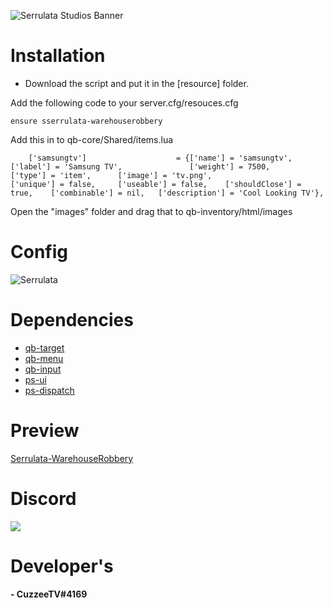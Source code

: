 ![Serrulata Studios Banner](https://i.imgur.com/wG4hycs.gif)

# Installation

* Download the script and put it in the [resource] folder.

Add the following code to your server.cfg/resouces.cfg
```
ensure sserrulata-warehouserobbery
```

Add this in to qb-core/Shared/items.lua
```
	['samsungtv'] 				 	 = {['name'] = 'samsungtv', 			  	  	['label'] = 'Samsung TV', 				['weight'] = 7500, 		['type'] = 'item', 		['image'] = 'tv.png', 					['unique'] = false, 	['useable'] = false, 	['shouldClose'] = true,	   ['combinable'] = nil,   ['description'] = 'Cool Looking TV'},
```
Open the "images" folder and drag that to qb-inventory/html/images

# Config
![Serrulata](https://i.imgur.com/cTIrh50.png)


# Dependencies
* [qb-target](https://github.com/qbcore-framework/qb-target)
* [qb-menu](https://github.com/qbcore-framework/qb-menu)
* [qb-input](https://github.com/qbcore-framework/qb-input)
* [ps-ui](https://github.com/Project-Sloth/ps-ui)
* [ps-dispatch](https://github.com/Project-Sloth/ps-dispatch)

# Preview 
[Serrulata-WarehouseRobbery](https://streamable.com/z057et) 

# Discord
[![](https://dcbadge.vercel.app/api/server/NerdvuJDX7)](https://discord.gg/NerdvuJDX7)

# Developer's
#### - CuzzeeTV#4169
